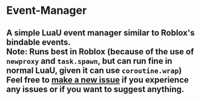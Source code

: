 # Event-Manager
## A simple LuaU event manager similar to Roblox's bindable events.<br>Note: Runs best in Roblox (because of the use of `newproxy` and `task.spawn`, but can run fine in normal LuaU, given it can use `coroutine.wrap`)<br>Feel free to [make a new issue](https://github.com/TechHog8984/Event-Manager/issues/new/choose) if you experience any issues or if you want to suggest anything.
